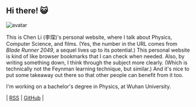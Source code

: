 ## Hi there! 😺

<img class="avatar" src="https://avatars.githubusercontent.com/u/122166030?s=400&v=4" alt="avatar">

This is Chen Li (李琛)'s personal website, where I talk about Physics, Computer Science, and films. (Yes, the number in the URL comes from _Blade Runner 2049_, a sequel lives up to its potential.) This personal website is kind of like browser bookmarks that I can check when needed. Also, by writing something down, I think through the subject more clearly. (Which is technically not the Feynman learning technique, but similar.) And it's nice to put some takeaway out there so that other people can benefit from it too.

I'm working on a bachelor's degree in Physics, at Wuhan University.

| [RSS](https://chenli2049.github.io/atom.xml) | [GitHub](https://github.com/ChenLi2049) |

